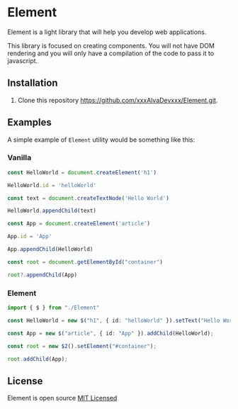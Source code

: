 # Element

Element is a light library that will help you develop web applications.

This library is focused on creating components. You will not have DOM rendering and you will only have a compilation of the code to pass it to javascript.

## Installation

1. Clone this repository https://github.com/xxxAlvaDevxxx/Element.git.

## Examples

A simple example of `Element` utility would be something like this:

### Vanilla
```typescript
const HelloWorld = document.createElement('h1')

HelloWorld.id = 'helloWorld'

const text = document.createTextNode('Hello World')

HelloWorld.appendChild(text)

const App = document.createElement('article')

App.id = 'App'

App.appendChild(HelloWorld)

const root = document.getElementById("container")

root?.appendChild(App)

```

### Element
```typescript
import { $ } from "./Element"

const HelloWorld = new $("h1", { id: "helloWorld" }).setText("Hello World");

const App = new $("article", { id: "App" }).addChild(HelloWorld);

const root = new $2().setElement("#container");

root.addChild(App);
```

## License

Element is open source [MIT Licensed](LICENSE.md)
